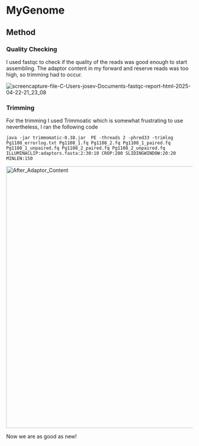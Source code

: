 # MyGenome
## Method
### Quality Checking
I used fastqc to check if the quality of the reads was good enough to start assembling. The adaptor content in my forward and reserve reads was too high, so trimming had to occur.

![screencapture-file-C-Users-josev-Documents-fastqc-report-html-2025-04-22-21_23_08](https://github.com/user-attachments/assets/acd9f243-c14d-4820-a1e6-f5ff9651c406)



### Trimming
For the trimming I used Trimmoatic which is somewhat frustrating to use nevertheless, I ran the following code
```
java -jar trimmomatic-0.38.jar  PE -threads 2 -phred33 -trimlog Pg1108_errorlog.txt Pg1108_1.fq Pg1108_2.fq Pg1108_1_paired.fq Pg1108_1_unpaired.fq Pg1108_2_paired.fq Pg1108_2_unpaired.fq ILLUMINACLIP:adaptors.fasta:2:30:10 CROP:280 SLIDINGWINDOW:20:20 MINLEN:150
```
<img width="706" alt="After_Adaptor_Content" src="https://github.com/user-attachments/assets/0c82b63c-f154-4a61-b1e1-e103b0a58aba" />

Now we are as good as new!
